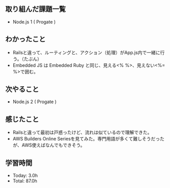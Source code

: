 ## 取り組んだ課題一覧
- Node.js 1 ( Progate )
## わかったこと
- Railsと違って、ルーティングと、アクション（処理）がApp.js内で一緒に行う。（たぶん）
- Embedded JS は Embedded Ruby と同じ、見える<% %>、見えない<%= %>で囲む。
## 次やること
- Node.js 2 ( Progate )
## 感じたこと
- Railsと違って最初は戸惑ったけど、流れは似ているので理解できた。
- AWS Builders Online Seriesを見てみた。専門用語が多くて難しそうだったが、AWS使えばなんでもできそう。
## 学習時間
- Today: 3.0h
- Total: 87.0h
